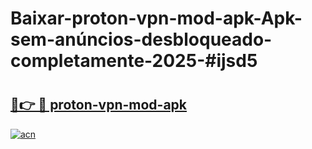 # Baixar-proton-vpn-mod-apk-Apk-sem-anúncios-desbloqueado-completamente-2025-#ijsd5

# <h2><a href="https://ainizakaria.my?title=proton-vpn-mod-apk&ref=24M">🔗👉 🔴 proton-vpn-mod-apk</a></h2>

[![acn](https://github.com/user-attachments/assets/0f9c940e-d8b0-45ae-aac7-cd30a18b3e1c)](https://ainizakaria.my?title=proton-vpn-mod-apk&ref=24M)

